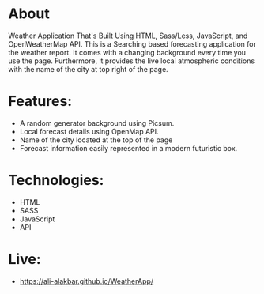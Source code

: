 # About
Weather Application That's Built Using HTML, Sass/Less, JavaScript, and OpenWeatherMap API. This is a Searching based forecasting application for the weather report. It comes with a changing background every time you use the page. Furthermore, it provides the live local atmospheric conditions with the name of the city at top right of the page.

# Features:
- A random generator background using Picsum.
- Local forecast details using OpenMap API.
- Name of the city located at the top of the page
- Forecast information easily represented in a modern futuristic box.

# Technologies: 
- HTML
- SASS
- JavaScript
- API
# Live: 
- https://ali-alakbar.github.io/WeatherApp/
